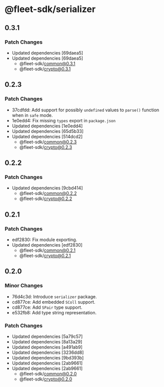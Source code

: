 # @fleet-sdk/serializer

## 0.3.1

### Patch Changes

- Updated dependencies [69daea5]
- Updated dependencies [69daea5]
  - @fleet-sdk/common@0.3.1
  - @fleet-sdk/crypto@0.3.1

## 0.2.3

### Patch Changes

- 37cdfdd: Add support for possibly `undefined` values to `parse()` function when in `safe` mode.
- 1e0edd4: Fix missing `types` export in `package.json`
- Updated dependencies [1e0edd4]
- Updated dependencies [65d5b33]
- Updated dependencies [514dcd2]
  - @fleet-sdk/common@0.2.3
  - @fleet-sdk/crypto@0.2.3

## 0.2.2

### Patch Changes

- Updated dependencies [9cbd414]
  - @fleet-sdk/common@0.2.2
  - @fleet-sdk/crypto@0.2.2

## 0.2.1

### Patch Changes

- edf2830: Fix module exporting.
- Updated dependencies [edf2830]
  - @fleet-sdk/common@0.2.1
  - @fleet-sdk/crypto@0.2.1

## 0.2.0

### Minor Changes

- 76d4c3d: Introduce `serializer` package.
- cd877ce: Add embedded `SColl` support.
- cd877ce: Add `SPair` type support.
- e532fb8: Add type string representation.

### Patch Changes

- Updated dependencies [5a79c57]
- Updated dependencies [8a13a29]
- Updated dependencies [a491ab9]
- Updated dependencies [3236dd8]
- Updated dependencies [9bd393b]
- Updated dependencies [2ab9661]
- Updated dependencies [2ab9661]
  - @fleet-sdk/common@0.2.0
  - @fleet-sdk/crypto@0.2.0
